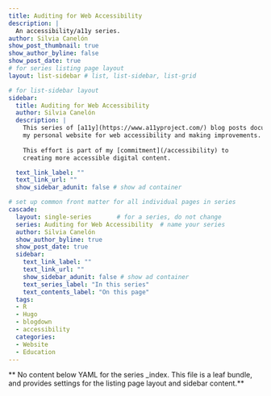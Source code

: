 ```yaml
---
title: Auditing for Web Accessibility
description: |
  An accessibility/a11y series.
author: Silvia Canelón
show_post_thumbnail: true
show_author_byline: false
show_post_date: true
# for series listing page layout
layout: list-sidebar # list, list-sidebar, list-grid

# for list-sidebar layout
sidebar: 
  title: Auditing for Web Accessibility
  author: Silvia Canelón
  description: |
    This series of [a11y](https://www.a11yproject.com/) blog posts documents my journey in auditing
    my personal website for web accessibility and making improvements.
    
    This effort is part of my [commitment](/accessibility) to
    creating more accessible digital content.

  text_link_label: ""
  text_link_url: ""
  show_sidebar_adunit: false # show ad container

# set up common front matter for all individual pages in series
cascade:
  layout: single-series       # for a series, do not change
  series: Auditing for Web Accessibility  # name your series
  author: Silvia Canelón
  show_author_byline: true
  show_post_date: true
  sidebar:
    text_link_label: ""
    text_link_url: ""
    show_sidebar_adunit: false # show ad container
    text_series_label: "In this series" 
    text_contents_label: "On this page" 
  tags:
  - R
  - Hugo
  - blogdown
  - accessibility
  categories:
  - Website
  - Education
---
```


** No content below YAML for the series _index. This file is a leaf bundle, and provides settings for the listing page layout and sidebar content.**
